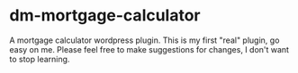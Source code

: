 # dm-mortgage-calculator
A mortgage calculator wordpress plugin. This is my first "real" plugin, go easy on me. Please feel free to make suggestions for changes, I don't want to stop learning.
